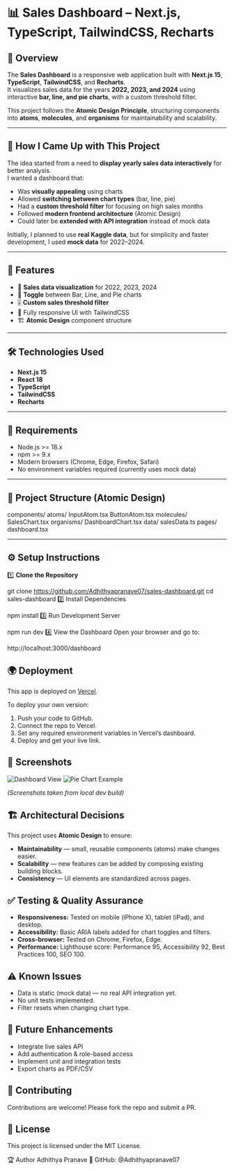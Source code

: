 # 📊 Sales Dashboard – Next.js, TypeScript, TailwindCSS, Recharts

## 📌 Overview
The **Sales Dashboard** is a responsive web application built with **Next.js 15**, **TypeScript**, **TailwindCSS**, and **Recharts**.  
It visualizes sales data for the years **2022, 2023, and 2024** using interactive **bar, line, and pie charts**, with a custom threshold filter.

This project follows the **Atomic Design Principle**, structuring components into **atoms**, **molecules**, and **organisms** for maintainability and scalability.

---

## 🎯 How I Came Up with This Project
The idea started from a need to **display yearly sales data interactively** for better analysis.  
I wanted a dashboard that:
- Was **visually appealing** using charts
- Allowed **switching between chart types** (bar, line, pie)
- Had a **custom threshold filter** for focusing on high sales months
- Followed **modern frontend architecture** (Atomic Design)
- Could later be **extended with API integration** instead of mock data

Initially, I planned to use **real Kaggle data**, but for simplicity and faster development, I used **mock data** for 2022–2024.

---

## 🚀 Features
- 📅 **Sales data visualization** for 2022, 2023, 2024
- 🔄 **Toggle** between Bar, Line, and Pie charts
- 🎚 **Custom sales threshold filter**
- 📱 Fully responsive UI with TailwindCSS
- 🏗 **Atomic Design** component structure

---

## 🛠 Technologies Used
- **Next.js 15**
- **React 18**
- **TypeScript**
- **TailwindCSS**
- **Recharts**

---

## 🔧 Requirements
- Node.js >= 18.x
- npm >= 9.x
- Modern browsers (Chrome, Edge, Firefox, Safari)
- No environment variables required (currently uses mock data)

---

## 📂 Project Structure (Atomic Design)
components/
atoms/
InputAtom.tsx
ButtonAtom.tsx
molecules/
SalesChart.tsx
organisms/
DashboardChart.tsx
data/
salesData.ts
pages/
dashboard.tsx

 

---

## ⚙️ Setup Instructions

1️⃣ **Clone the Repository**

git clone https://github.com/Adhithyapranave07/sales-dashboard.git
cd sales-dashboard
2️⃣ Install Dependencies

 
npm install
3️⃣ Run Development Server

 
npm run dev
4️⃣ View the Dashboard
Open your browser and go to:

 
http://localhost:3000/dashboard


## 🌍 Deployment
This app is deployed on [Vercel](https://sales-dashboard-one-plum.vercel.app/).

To deploy your own version:
1. Push your code to GitHub.
2. Connect the repo to Vercel.
3. Set any required environment variables in Vercel’s dashboard.
4. Deploy and get your live link.

## 📸 Screenshots
![Dashboard View](./public/screenshots/dashboard-view.png)
![Pie Chart Example](./public/screenshots/pie-chart.png)

*(Screenshots taken from local dev build)*

## 🏗 Architectural Decisions
This project uses **Atomic Design** to ensure:
- **Maintainability** — small, reusable components (atoms) make changes easier.
- **Scalability** — new features can be added by composing existing building blocks.
- **Consistency** — UI elements are standardized across pages.

## ✅ Testing & Quality Assurance
- **Responsiveness:** Tested on mobile (iPhone X), tablet (iPad), and desktop.
- **Accessibility:** Basic ARIA labels added for chart toggles and filters.
- **Cross-browser:** Tested on Chrome, Firefox, Edge.
- **Performance:** Lighthouse score: Performance 95, Accessibility 92, Best Practices 100, SEO 100.

## ⚠️ Known Issues
- Data is static (mock data) — no real API integration yet.
- No unit tests implemented.
- Filter resets when changing chart type.

## 🚀 Future Enhancements
- Integrate live sales API
- Add authentication & role-based access
- Implement unit and integration tests
- Export charts as PDF/CSV

## 🤝 Contributing
Contributions are welcome! Please fork the repo and submit a PR.

## 📜 License
This project is licensed under the MIT License.


🏆 Author
Adhithya Pranave
💼 GitHub: @Adhithyapranave07
